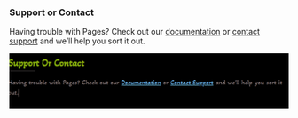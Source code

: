 

### Support or Contact

Having trouble with Pages? Check out our [documentation](https://docs.github.com/categories/github-pages-basics/) or [contact support](https://support.github.com/contact) and we’ll help you sort it out.





![image-20210715153637166](assets/images/image-20210715153637166.png)
